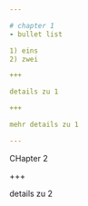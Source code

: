 ```yaml
---

# chapter 1
- bullet list

1) eins
2) zwei

+++

details zu 1

+++

mehr details zu 1

---
```

CHapter 2

+++

details zu 2

